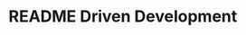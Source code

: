# README Driven Development

<!--

README Driven Development is the process of writing the README for a project first. This is a great way to work out how to structure and build a project early on. Similarly to how test-driven development helps identify bugs that might not have been caught otherwise, README Driven Development helps identify usability issues long before they become a problem.

Case Study: As the lead developer of the Printfection API (https://printfection.github.io/API-Documentation/), I pushed for a documentation-first approach to API design. This allowed the team to get on the same page with the exact usability and structure of the API before writing a single line of code. Once the architecture was agreed upon, we were able to build the API clients in tandem with the API itself, using the documentation as our blueprint, which gave us the ability to perfectly validate the API against the documentation.

-->
